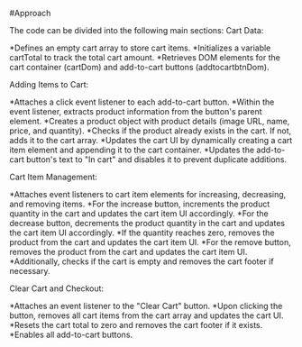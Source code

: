 #Approach

The code can be divided into the following main sections:
Cart Data:

*Defines an empty cart array to store cart items.
*Initializes a variable cartTotal to track the total cart amount.
*Retrieves DOM elements for the cart container (cartDom) and add-to-cart buttons (addtocartbtnDom).

Adding Items to Cart:

*Attaches a click event listener to each add-to-cart button.
*Within the event listener, extracts product information from the button's parent element.
*Creates a product object with product details (image URL, name, price, and quantity).
*Checks if the product already exists in the cart. If not, adds it to the cart array.
*Updates the cart UI by dynamically creating a cart item element and appending it to the cart container.
*Updates the add-to-cart button's text to "In cart" and disables it to prevent duplicate additions.

Cart Item Management:

*Attaches event listeners to cart item elements for increasing, decreasing, and removing items.
*For the increase button, increments the product quantity in the cart and updates the cart item UI accordingly.
*For the decrease button, decrements the product quantity in the cart and updates the cart item UI accordingly.
*If the quantity reaches zero, removes the product from the cart and updates the cart item UI.
*For the remove button, removes the product from the cart and updates the cart item UI.
*Additionally, checks if the cart is empty and removes the cart footer if necessary.

Clear Cart and Checkout:

*Attaches an event listener to the "Clear Cart" button.
*Upon clicking the button, removes all cart items from the cart array and updates the cart UI.
*Resets the cart total to zero and removes the cart footer if it exists.
*Enables all add-to-cart buttons.